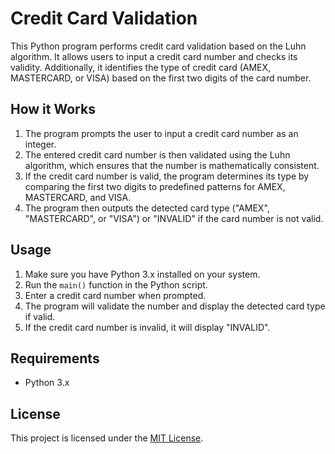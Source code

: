 # Credit Card Validation

This Python program performs credit card validation based on the Luhn algorithm. It allows users to input a credit card number and checks its validity. Additionally, it identifies the type of credit card (AMEX, MASTERCARD, or VISA) based on the first two digits of the card number.

## How it Works

1. The program prompts the user to input a credit card number as an integer.
2. The entered credit card number is then validated using the Luhn algorithm, which ensures that the number is mathematically consistent.
3. If the credit card number is valid, the program determines its type by comparing the first two digits to predefined patterns for AMEX, MASTERCARD, and VISA.
4. The program then outputs the detected card type ("AMEX", "MASTERCARD", or "VISA") or "INVALID" if the card number is not valid.

## Usage

1. Make sure you have Python 3.x installed on your system.
2. Run the `main()` function in the Python script.
3. Enter a credit card number when prompted.
4. The program will validate the number and display the detected card type if valid.
5. If the credit card number is invalid, it will display "INVALID".

## Requirements

- Python 3.x

## License

This project is licensed under the [MIT License](LICENSE).

